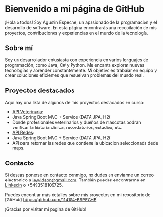 # Bienvenido a mi página de GitHub

¡Hola a todos! Soy Agustin Espeche, un apasionado de la programación y el desarrollo de software. En esta página encontrarás una recopilación de mis proyectos, contribuciones y experiencias en el mundo de la tecnología.

## Sobre mí

Soy un desarrollador entusiasta con experiencia en varios lenguajes de programación, como Java, C# y Python. Me encanta explorar nuevas tecnologías y aprender constantemente. Mi objetivo es trabajar en equipo y crear soluciones eficientes que resuelvan problemas del mundo real.

## Proyectos destacados

Aquí hay una lista de algunos de mis proyectos destacados en curso:

- [API Veterinaria](https://github.com/114154-ESPECHE/veterinariaAPI.git):
- Java Spring Boot MVC + Service (DATA JPA, H2)
- Donde profesionales veterinarios y dueños de mascotas podran verificar la historia clinica, recordatorios, estudios, etc.
- [API Redes](https://github.com/114154-ESPECHE/redesAPI):
- Java Spring Boot MVC + Service (DATA JPA, H2)
- API para retornar las redes que contiene  la ubicacion seleccionada dede maps.

## Contacto

Si deseas ponerse en contacto conmigo, no dudes en enviarme un correo electrónico a [leyvidson@gmail.com](mailto:tu_correo@ejemplo.com). También puedes encontrarme en [LinkedIn](https://www.linkedin.com/in/agust%C3%ADn-espeche-b052a6151/) o +5493518109725.

Puedes encontrar más detalles sobre mis proyectos en mi repositorio de [GitHub] https://github.com/114154-ESPECHE

¡Gracias por visitar mi página de GitHub!
